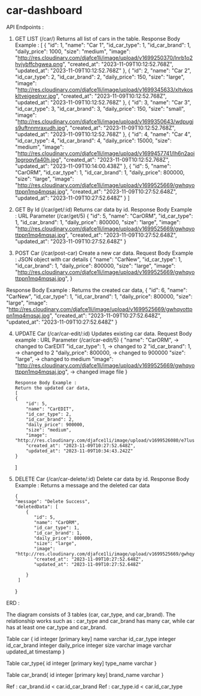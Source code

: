 # car-dashboard

API Endpoints :

1. GET LIST (/car/)
   Returns all list of cars in the table.
   Response Body Example :
   [
   {
   "id": 1,
   "name": "Car 1",
   "id_car_type": 1,
   "id_car_brand": 1,
   "daily_price": 1000,
   "size": "medium",
   "image": "http://res.cloudinary.com/djafce1li/image/upload/v1699250370/lnrb1o2hvjybffchgwea.png",
   "created_at": "2023-11-09T10:12:52.768Z",
   "updated_at": "2023-11-09T10:12:52.768Z"
   },
   {
   "id": 2,
   "name": "Car 2",
   "id_car_type": 2,
   "id_car_brand": 2,
   "daily_price": 150,
   "size": "large",
   "image": "http://res.cloudinary.com/djafce1li/image/upload/v1699345633/xltvkoskltveigeqlnxr.jpg",
   "created_at": "2023-11-09T10:12:52.768Z",
   "updated_at": "2023-11-09T10:12:52.768Z"
   },
   {
   "id": 3,
   "name": "Car 3",
   "id_car_type": 3,
   "id_car_brand": 3,
   "daily_price": 150,
   "size": "small",
   "image": "http://res.cloudinary.com/djafce1li/image/upload/v1699350643/wdpugjs9uftnnmraxudh.jpg",
   "created_at": "2023-11-09T10:12:52.768Z",
   "updated_at": "2023-11-09T10:12:52.768Z"
   },
   {
   "id": 4,
   "name": "Car 4",
   "id_car_type": 4,
   "id_car_brand": 4,
   "daily_price": 15000,
   "size": "medium",
   "image": "http://res.cloudinary.com/djafce1li/image/upload/v1699457741/lh6n2aoi1pgroqyfa40h.jpg",
   "created_at": "2023-11-09T10:12:52.768Z",
   "updated_at": "2023-11-09T10:14:00.438Z"
   },
   {
   "id": 5,
   "name": "CarORM",
   "id_car_type": 1,
   "id_car_brand": 1,
   "daily_price": 800000,
   "size": "large",
   "image": "http://res.cloudinary.com/djafce1li/image/upload/v1699525669/gwhqyottppn1mq4mqsaj.jpg",
   "created_at": "2023-11-09T10:27:52.648Z",
   "updated_at": "2023-11-09T10:27:52.648Z"
   }
   ]

2. GET By Id (/car/get/:id)
   Returns car data by id.
   Response Body Example :
   URL Parameter (/car/get/5)
   {
   "id": 5,
   "name": "CarORM",
   "id_car_type": 1,
   "id_car_brand": 1,
   "daily_price": 800000,
   "size": "large",
   "image": "http://res.cloudinary.com/djafce1li/image/upload/v1699525669/gwhqyottppn1mq4mqsaj.jpg",
   "created_at": "2023-11-09T10:27:52.648Z",
   "updated_at": "2023-11-09T10:27:52.648Z"
   }

3. POST Car (/car/post-car)
   Create a new car data.
   Request Body Example :
   JSON object with car details
   {
   "name": "CarNew",
   "id_car_type": 1,
   "id_car_brand": 1,
   "daily_price": 800000,
   "size": "large",
   "image": "http://res.cloudinary.com/djafce1li/image/upload/v1699525669/gwhqyottppn1mq4mqsaj.jpg",
   }

Response Body Example :
Returns the created car data,
{
"id": 6,
"name": "CarNew",
"id_car_type": 1,
"id_car_brand": 1,
"daily_price": 800000,
"size": "large",
"image": "http://res.cloudinary.com/djafce1li/image/upload/v1699525669/gwhqyottppn1mq4mqsaj.jpg",
"created_at": "2023-11-09T10:27:52.648Z",
"updated_at": "2023-11-09T10:27:52.648Z"
}

4.  UPDATE Car (/car/car-edit/:id)
    Updates existing car data.
    Request Body example :
    URL Parameter (/car/car-edit/5)
    {
    "name": "CarORM", -> changed to CarEDIT
    "id_car_type": 1, -> changed to 2
    "id_car_brand": 1, -> changed to 2
    "daily_price": 800000, -> changed to 900000
    "size": "large", -> changed to medium
    "image": "http://res.cloudinary.com/djafce1li/image/upload/v1699525669/gwhqyottppn1mq4mqsaj.jpg", -> changed image file
    }

        Response Body Example :
        Return the updated car data,
        [
        {
            "id": 5,
            "name": "CarEDIT",
            "id_car_type": 2,
            "id_car_brand": 2,
            "daily_price": 900000,
            "size": "medium",
            "image": "http://res.cloudinary.com/djafce1li/image/upload/v1699526080/e7lus1azdb6bsyjwuikb.jpg",
            "created_at": "2023-11-09T10:27:52.648Z",
            "updated_at": "2023-11-09T10:34:43.242Z"
        }

    ]

5.  DELETE Car (/car/car-delete/:id)
    Delete car data by id.
    Response Body Example :
    Returns a message and the deleted car data

        {
        "message": "Delete Success",
        "deletedData": [
            {
               "id": 5,
               "name": "CarORM",
               "id_car_type": 1,
               "id_car_brand": 1,
               "daily_price": 800000,
               "size": "large",
               "image": "http://res.cloudinary.com/djafce1li/image/upload/v1699525669/gwhqyottppn1mq4mqsaj.jpg",
               "created_at": "2023-11-09T10:27:52.648Z",
               "updated_at": "2023-11-09T10:27:52.648Z"

            }
         ]
    }

ERD :

The diagram consists of 3 tables (car, car_type, and car_brand). The relationship works such as :
car_type and car_brand has many car, while car has at least one car_type and car_brand.

Table car {
   id integer [primary key]
   name varchar
   id_car_type integer
   id_car_brand integer
   daily_price integer
   size varchar
   image varchar
   updated_at timestamp
}

Table car_type{
   id integer [primary key]
   type_name varchar
}

Table car_brand{
   id integer [primary key]
   brand_name varchar
}

Ref : car_brand.id < car.id_car_brand
Ref : car_type.id < car.id_car_type

